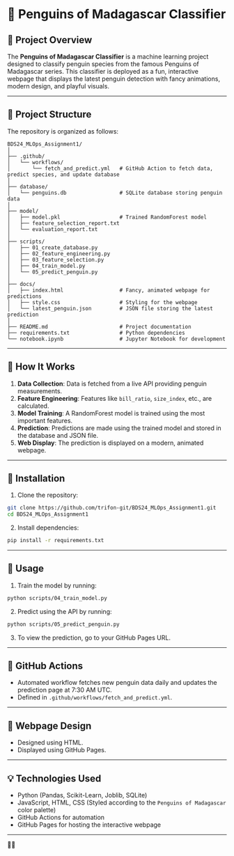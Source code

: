 # 🐧 Penguins of Madagascar Classifier

## 📖 Project Overview  
The **Penguins of Madagascar Classifier** is a machine learning project designed to classify penguin species from the famous Penguins of Madagascar series. This classifier is deployed as a fun, interactive webpage that displays the latest penguin detection with fancy animations, modern design, and playful visuals.  

---

## 📂 Project Structure  
The repository is organized as follows:  
```
BDS24_MLOps_Assignment1/
│
├── .github/
│   └── workflows/
│       └── fetch_and_predict.yml   # GitHub Action to fetch data, predict species, and update database
│
├── database/
│   └── penguins.db                 # SQLite database storing penguin data
│
├── model/
│   ├── model.pkl                   # Trained RandomForest model
│   ├── feature_selection_report.txt
│   └── evaluation_report.txt
│
├── scripts/
│   ├── 01_create_database.py
│   ├── 02_feature_engineering.py
│   ├── 03_feature_selection.py
│   ├── 04_train_model.py
│   └── 05_predict_penguin.py
│
├── docs/
│   ├── index.html                  # Fancy, animated webpage for predictions
│   ├── style.css                   # Styling for the webpage
│   └── latest_penguin.json         # JSON file storing the latest prediction
│
├── README.md                       # Project documentation
├── requirements.txt                # Python dependencies
└── notebook.ipynb                  # Jupyter Notebook for development
```

---

## 🚀 How It Works  
1. **Data Collection**: Data is fetched from a live API providing penguin measurements.  
2. **Feature Engineering**: Features like `bill_ratio`, `size_index`, etc., are calculated.  
3. **Model Training**: A RandomForest model is trained using the most important features.  
4. **Prediction**: Predictions are made using the trained model and stored in the database and JSON file.  
5. **Web Display**: The prediction is displayed on a modern, animated webpage.  

---

## 🔧 Installation  
1. Clone the repository:  
```bash
git clone https://github.com/trifon-git/BDS24_MLOps_Assignment1.git
cd BDS24_MLOps_Assignment1
```

2. Install dependencies:  
```bash
pip install -r requirements.txt
```

---

## 📖 Usage  
1. Train the model by running:  
```bash
python scripts/04_train_model.py
```

2. Predict using the API by running:  
```bash
python scripts/05_predict_penguin.py
```

3. To view the prediction, go to your GitHub Pages URL.  

---

## 🌟 GitHub Actions  
- Automated workflow fetches new penguin data daily and updates the prediction page at 7:30 AM UTC.  
- Defined in `.github/workflows/fetch_and_predict.yml`.  

---

## 🌈 Webpage Design  
- Designed using HTML. 
- Displayed using GitHub Pages.  

---

## 💡 Technologies Used  
- Python (Pandas, Scikit-Learn, Joblib, SQLite)  
- JavaScript, HTML, CSS (Styled according to the `Penguins of Madagascar` color palette)  
- GitHub Actions for automation  
- GitHub Pages for hosting the interactive webpage  

---
🐧✨
